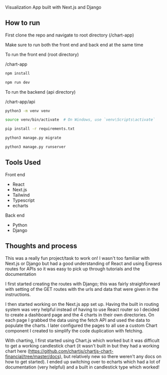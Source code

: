 Visualization App built with Next.js and Django

## How to run

First clone the repo and navigate to root directory (/chart-app)

Make sure to run both the front end and back end at the same time

To run the front end (root directory)

/chart-app

```bash
npm install

npm run dev
```

To run the backend (api directory)

/chart-app/api

```bash
python3 -m venv venv

source venv/bin/activate  # On Windows, use `venv\Scripts\activate`

pip install -r requirements.txt

python3 manage.py migrate

python3 manage.py runserver
```

## Tools Used

Front end
- React
- Next.js
- Tailwind
- Typescript
- echarts 

Back end
- Python
- Django

## Thoughts and process

This was a really fun project/task to work on! I wasn't too familiar with Next.js or Django but had a good understanding of React and using Express routes for APIs so it was easy to pick up through tutorials and the documentation

I first started creating the routes with Django; this was fairly straighforward with setting of the GET routes with the urls and data that were given in the instructions. 

I then started working on the Next.js app set up. Having the built in routing system was very helpful instead of having to use React router so I decided to create a dashboard page and the 4 charts in their own directories. On each page I grabbed the data using the fetch API and used the data to populate the charts. I later configured the pages to all use a custom Chart component I created to simplify the code duplication with fetching.

With charting, I first started using Chart.js which worked but it was difficult to get a working candlestick chart (it wasn't built in but they had a working chart here (https://github.com/chartjs/chartjs-chart-financial/tree/master/docs), but relatively new so there weren't any docs on how to get started). I ended up switching over to echarts which had a lot of documentation (very helpful) and a built in candlestick type which worked!





